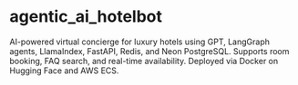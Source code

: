 # agentic_ai_hotelbot
AI-powered virtual concierge for luxury hotels using GPT, LangGraph agents, LlamaIndex, FastAPI, Redis, and Neon PostgreSQL. Supports room booking, FAQ search, and real-time availability. Deployed via Docker on Hugging Face and AWS ECS.
